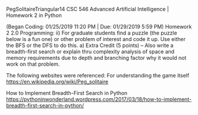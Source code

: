 PegSolitaireTriangular14
CSC 546 Advanced Artificial Intelligence | Homework 2 in Python

(Began Coding: 01/25/2019 11:20 PM | Due: 01/29/2019 5:59 PM)
  Homework 2
  2.0 Programming:
      ii) For graduate students find a puzzle (the puzzle below is a fun
          one) or other problem of interest and code it up. Use either the
          BFS or the DFS to do this.
              a) Extra Credit (5 points) – Also write a breadth-first search
                  or explain thru complexity analysis of space and
                  memory requirements due to depth and branching factor
                  why it would not work on that problem.

The following websites were referenced:
  For understanding the game itself
  https://en.wikipedia.org/wiki/Peg_solitaire

  How to Implement Breadth-First Search in Python
  https://pythoninwonderland.wordpress.com/2017/03/18/how-to-implement-breadth-first-search-in-python/
